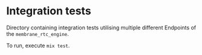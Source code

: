 # Integration tests

Directory containing integration tests utilising multiple different Endpoints
of the `membrane_rtc_engine`.

To run, execute `mix test`.
